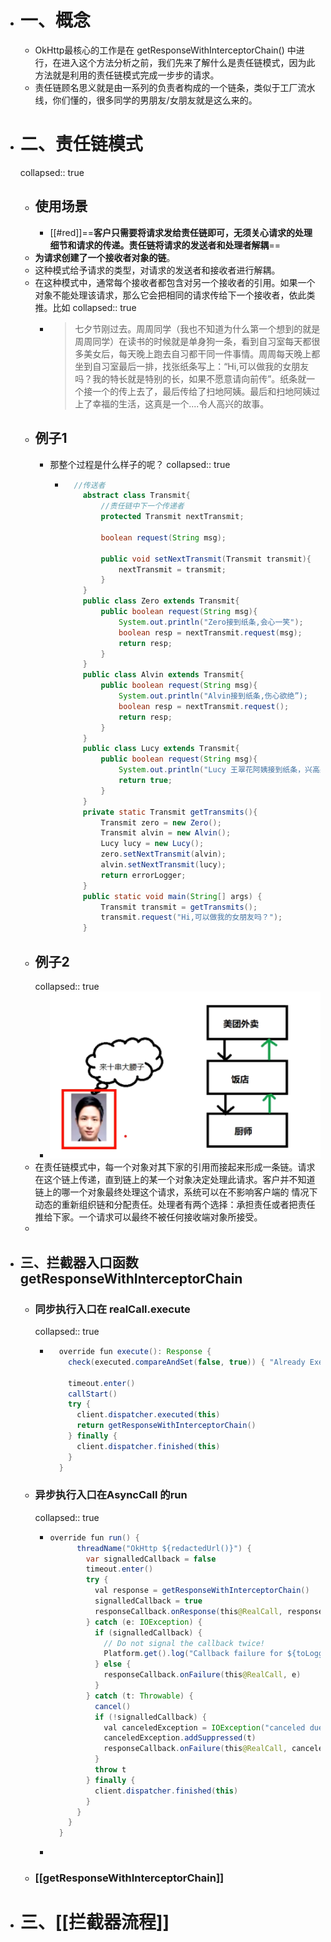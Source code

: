 - # 一、概念
	- OkHttp最核心的工作是在 getResponseWithInterceptorChain() 中进行，在进入这个方法分析之前，我们先来了解什么是责任链模式，因为此方法就是利用的责任链模式完成一步步的请求。
	- 责任链顾名思义就是由一系列的负责者构成的一个链条，类似于工厂流水线，你们懂的，很多同学的男朋友/女朋友就是这么来的。
- # 二、责任链模式
  collapsed:: true
	- ## 使用场景
		- [[#red]]==**客户只需要将请求发给责任链即可，无须关心请求的处理细节和请求的传递。责任链将请求的发送者和处理者解耦**==
	- **为请求创建了一个接收者对象的链**。
	- 这种模式给予请求的类型，对请求的发送者和接收者进行解耦。
	- 在这种模式中，通常每个接收者都包含对另一个接收者的引用。如果一个对象不能处理该请求，那么它会把相同的请求传给下一个接收者，依此类推。比如
	  collapsed:: true
		- > 七夕节刚过去。周周同学（我也不知道为什么第一个想到的就是周周同学）在读书的时候就是单身狗一条，看到自习室每天都很多美女后，每天晚上跑去自习都干同一件事情。周周每天晚上都坐到自习室最后一排，找张纸条写上：“Hi,可以做我的女朋友吗？我的特长就是特别的长，如果不愿意请向前传”。纸条就一个接一个的传上去了，最后传给了扫地阿姨。最后和扫地阿姨过上了幸福的生活，这真是一个....令人高兴的故事。
	- ## 例子1
		- 那整个过程是什么样子的呢？
		  collapsed:: true
			- ```java
			  	//传送者
			      abstract class Transmit{
			          //责任链中下一个传递者
			          protected Transmit nextTransmit;
			          
			          boolean request(String msg);
			          
			          public void setNextTransmit(Transmit transmit){
			              nextTransmit = transmit;
			          }
			      }
			      public class Zero extends Transmit{
			          public boolean request(String msg){
			              System.out.println("Zero接到纸条,会心一笑");
			              boolean resp = nextTransmit.request(msg);
			              return resp;
			          }
			      }
			      public class Alvin extends Transmit{
			          public boolean request(String msg){
			              System.out.println("Alvin接到纸条,伤心欲绝”);
			              boolean resp = nextTransmit.request();
			              return resp;
			          }
			      }
			      public class Lucy extends Transmit{
			          public boolean request(String msg){
			              System.out.println("Lucy 王翠花阿姨接到纸条，兴高采烈");
			              return true;
			          }
			      }
			      private static Transmit getTransmits(){
			          Transmit zero = new Zero();
			          Transmit alvin = new Alvin();
			          Lucy lucy = new Lucy();
			          zero.setNextTransmit(alvin);
			          alvin.setNextTransmit(lucy);
			          return errorLogger;
			      }
			      public static void main(String[] args) {
			          Transmit transmit = getTransmits();
			          transmit.request("Hi,可以做我的女朋友吗？");
			      }
			  ```
	- ## 例子2
	  collapsed:: true
		- ![image.png](../assets/image_1689921530439_0.png)
	- 在责任链模式中，每一个对象对其下家的引用而接起来形成一条链。请求在这个链上传递，直到链上的某一个对象决定处理此请求。客户并不知道链上的哪一个对象最终处理这个请求，系统可以在不影响客户端的 情况下动态的重新组织链和分配责任。处理者有两个选择：承担责任或者把责任推给下家。一个请求可以最终不被任何接收端对象所接受。
	-
- ## 三、拦截器入口函数 getResponseWithInterceptorChain
	- ### 同步执行入口在  realCall.execute
	  collapsed:: true
		- ```java
		    override fun execute(): Response {
		      check(executed.compareAndSet(false, true)) { "Already Executed" }
		  
		      timeout.enter()
		      callStart()
		      try {
		        client.dispatcher.executed(this)
		        return getResponseWithInterceptorChain()
		      } finally {
		        client.dispatcher.finished(this)
		      }
		    }
		  ```
	- ### 异步执行入口在AsyncCall 的run
	  collapsed:: true
		- ```java
		  override fun run() {
		        threadName("OkHttp ${redactedUrl()}") {
		          var signalledCallback = false
		          timeout.enter()
		          try {
		            val response = getResponseWithInterceptorChain()
		            signalledCallback = true
		            responseCallback.onResponse(this@RealCall, response)
		          } catch (e: IOException) {
		            if (signalledCallback) {
		              // Do not signal the callback twice!
		              Platform.get().log("Callback failure for ${toLoggableString()}", Platform.INFO, e)
		            } else {
		              responseCallback.onFailure(this@RealCall, e)
		            }
		          } catch (t: Throwable) {
		            cancel()
		            if (!signalledCallback) {
		              val canceledException = IOException("canceled due to $t")
		              canceledException.addSuppressed(t)
		              responseCallback.onFailure(this@RealCall, canceledException)
		            }
		            throw t
		          } finally {
		            client.dispatcher.finished(this)
		          }
		        }
		      }
		    }
		  ```
		-
	- ### [[getResponseWithInterceptorChain]]
- # 三、[[拦截器流程]]